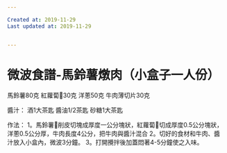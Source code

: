 ```yaml
---

Created at: 2019-11-29
Last updated at: 2019-11-29


---
```


# 微波食譜-馬鈴薯燉肉（小盒子一人份）


馬鈴薯80克
紅蘿蔔🥕30克
洋蔥50克
牛肉薄切片30克

醬汁：
酒1大茶匙
醬油1/2茶匙
砂糖1大茶匙

作法：
1。馬鈴薯🥔削皮切塊成厚度一公分塊狀，紅蘿蔔🥕切成厚度0.5公分塊狀，洋蔥0.5公分厚，牛肉長度4公分，把牛肉與醬汁混合
2。切好的食材和牛肉、醬汁放入小盒內，微波3分鐘。
3。打開攪拌後加蓋悶著4-5分鐘使之入味。

